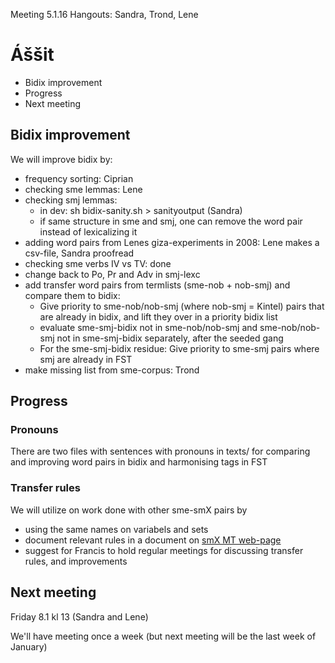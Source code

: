 Meeting 5.1.16
Hangouts: Sandra, Trond, Lene

# Áššit
* Bidix improvement
* Progress
* Next meeting

## Bidix improvement

We will improve bidix by:
* frequency sorting: Ciprian
* checking sme lemmas: Lene
* checking smj lemmas:
    - in dev: sh bidix-sanity.sh > sanityoutput (Sandra)
    - if same structure in sme and smj, one can remove the word pair instead of lexicalizing it
* adding word pairs from Lenes giza-experiments in 2008: Lene makes a csv-file, Sandra proofread
* checking sme verbs IV vs TV: done
* change back to Po, Pr and Adv in smj-lexc
* add transfer word pairs from termlists (sme-nob + nob-smj) and compare them to bidix:
    - Give priority to sme-nob/nob-smj (where nob-smj = Kintel) pairs that are already in bidix, and lift they over in a priority bidix list
    - evaluate sme-smj-bidix not in sme-nob/nob-smj and sme-nob/nob-smj not in sme-smj-bidix separately, after the seeded gang
    - For the sme-smj-bidix residue: Give priority to sme-smj pairs where smj are already in FST
* make missing list from sme-corpus: Trond

## Progress

### Pronouns
There are two files with sentences with pronouns in texts/ for comparing and improving word pairs in bidix and harmonising tags in FST

### Transfer rules
We will utilize on work done with other sme-smX pairs by
* using the same names on variabels and sets
* document relevant rules in a document on [smX MT web-page](/mt/infra/TransferRules_examples.html)
* suggest for Francis to hold regular meetings for discussing transfer rules, and improvements

## Next meeting
Friday 8.1 kl 13 (Sandra and Lene)

We'll have meeting once a week (but next meeting will be the last week of January)

